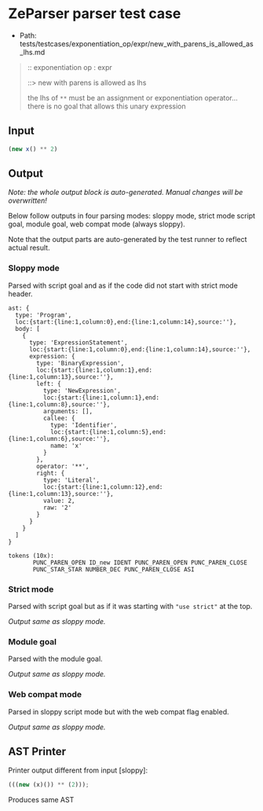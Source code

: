 # ZeParser parser test case

- Path: tests/testcases/exponentiation_op/expr/new_with_parens_is_allowed_as_lhs.md

> :: exponentiation op : expr
>
> ::> new with parens is allowed as lhs
>
> the lhs of `**` must be an assignment or exponentiation operator... there is no goal that allows this unary expression

## Input

`````js
(new x() ** 2)
`````

## Output

_Note: the whole output block is auto-generated. Manual changes will be overwritten!_

Below follow outputs in four parsing modes: sloppy mode, strict mode script goal, module goal, web compat mode (always sloppy).

Note that the output parts are auto-generated by the test runner to reflect actual result.

### Sloppy mode

Parsed with script goal and as if the code did not start with strict mode header.

`````
ast: {
  type: 'Program',
  loc:{start:{line:1,column:0},end:{line:1,column:14},source:''},
  body: [
    {
      type: 'ExpressionStatement',
      loc:{start:{line:1,column:0},end:{line:1,column:14},source:''},
      expression: {
        type: 'BinaryExpression',
        loc:{start:{line:1,column:1},end:{line:1,column:13},source:''},
        left: {
          type: 'NewExpression',
          loc:{start:{line:1,column:1},end:{line:1,column:8},source:''},
          arguments: [],
          callee: {
            type: 'Identifier',
            loc:{start:{line:1,column:5},end:{line:1,column:6},source:''},
            name: 'x'
          }
        },
        operator: '**',
        right: {
          type: 'Literal',
          loc:{start:{line:1,column:12},end:{line:1,column:13},source:''},
          value: 2,
          raw: '2'
        }
      }
    }
  ]
}

tokens (10x):
       PUNC_PAREN_OPEN ID_new IDENT PUNC_PAREN_OPEN PUNC_PAREN_CLOSE
       PUNC_STAR_STAR NUMBER_DEC PUNC_PAREN_CLOSE ASI
`````

### Strict mode

Parsed with script goal but as if it was starting with `"use strict"` at the top.

_Output same as sloppy mode._

### Module goal

Parsed with the module goal.

_Output same as sloppy mode._

### Web compat mode

Parsed in sloppy script mode but with the web compat flag enabled.

_Output same as sloppy mode._

## AST Printer

Printer output different from input [sloppy]:

````js
(((new (x)()) ** (2)));
````

Produces same AST
